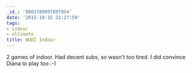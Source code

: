 ```yaml
---
_id_: '8003789997897954'
date: '2015-10-15 21:27:59'
tags:
- indoor
- ultimate
title: WUDI Indoor
---
```


2 games of indoor. Had decent subs, so wasn't too tired. I did convince
Diana to play too :-)
